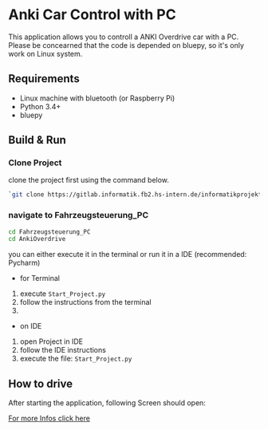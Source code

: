 # Anki Car Control with PC
This application allows you to controll a ANKI Overdrive car with a PC.
Please be concearned that the code is depended on bluepy, so it's only work on Linux system.

## Requirements
* Linux machine with bluetooth (or Raspberry Pi)
* Python 3.4+
* bluepy

## Build & Run
### Clone Project
clone the project first using the command below.

```bash
`git clone https://gitlab.informatik.fb2.hs-intern.de/informatikprojektdeegenerws23/c2cprojekt.git` 
```
### navigate to Fahrzeugsteuerung_PC

```bash
cd Fahrzeugsteuerung_PC
cd AnkiOverdrive
```
you can either execute it in the terminal or run it in a IDE (recommended: Pycharm)

* for Terminal
1. execute `Start_Project.py`
2. follow the instructions from the terminal
3. 

* on IDE 
1. open Project in IDE
2. follow the IDE instructions 
3. execute the file: `Start_Project.py`  


## How to drive
After starting the application, following Screen should open:

[For more Infos click here](AnkiOverdrive/Fahrzeugsteuerung_Pc_Doku.pdf)

